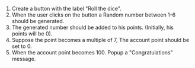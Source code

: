 1. Create a button with the label "Roll the dice".
2. When the user clicks on the button a Random number between 1-6 should be generated.
3. The generated number should be added to his points. (Initially, his points will be 0).
4. Suppose the point becomes a multiple of 7, The account point should be set to 0.
5. When the account point becomes 100. Popup a "Congratulations" message.
